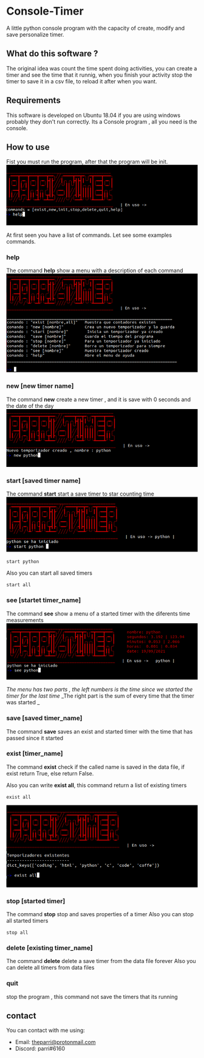 # Console-Timer
A little python console program with the capacity of create, modify and save personalize timer.
## What do this software ? 
 The original idea was count the time spent doing activities, you can create a timer and see the time that it runnig, when you finish your activity stop the       timer to save it in a csv file, to reload it after when you want.
## Requirements
 This software is developed on Ubuntu 18.04 if you are using windows probably they don't run correctly.
 Its a Console program , all you need is the console.
## How to use
 Fist you must run the program, after that the program will be init.
![](https://github.com/ParriCode/Console-Timer/blob/main.py/images/img2.png)

At first seen you have a list of commands.
 Let see some examples commands.
### help
 The command **help** show a menu with a description of each command
![help_image](https://github.com/ParriCode/Console-Timer/blob/main.py/images/img.png)

### new [new timer name]
 The command **new** create a new timer , and it is save with 0 seconds and the date of the day
![new image](https://github.com/ParriCode/Console-Timer/blob/main.py/images/img4.png)

### start [saved timer name]
 The command **start** start a save timer to star counting time
![new image](https://github.com/ParriCode/Console-Timer/blob/main.py/images/img6.png)
 ```
start python
```
Also you can start all saved timers
 ```
start all
```
### see [startet timer_name]
 The command **see** show a menu of a started timer with the diferents time measurements
 ![new image](https://github.com/ParriCode/Console-Timer/blob/main.py/images/img13.png)
 
  _The menu has two parts , the left numbers is the time since we started the timer for the last time_
  _The right part is the sum of every time that the timer was started _
### save [saved timer_name]
 The command **save** saves an exist and started timer with the time that has passed since it started
### exist [timer_name]
 The command **exist** check if the called name is saved in the data file, if exist return True, else return False.

 
 Also you can write **exist all**, this command return a list of existing timers 
 ```
exist all
```
![exist image](https://github.com/ParriCode/Console-Timer/blob/main.py/images/img12.png)

### stop [started timer]
The command **stop** stop and saves properties of a timer
Also you can stop all started timers
 ```
stop all
```
### delete [existing timer_name]
 The command **delete** delete a save timer from the data file forever
 Also you can delete all timers from data files
### quit
 stop the program , this command not save the timers that its running
## contact
You can contact with me using:
 - Email: theparri@protonmail.com
 - Discord: parri#6160

